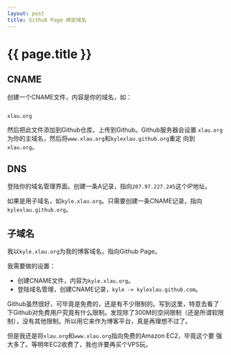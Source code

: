 ```yaml
---
layout: post
title: Github Page 绑定域名
---
```


# {{ page.title }}

## CNAME

创建一个CNAME文件，内容是你的域名，如：

<code>
xlau.org
</code>

然后把此文件添加到Github仓库，上传到Github。Github服务器会设置
`xlau.org`为你的主域名，然后将`www.xlau.org`和`kylexlau.github.org`重定
向到`xlau.org`。

## DNS

登陆你的域名管理界面。创建一条A记录，指向`207.97.227.245`这个IP地址。

如果是用子域名，如`kyle.xlau.org`。只需要创建一条CNAME记录，指向
`kylexlau.github.org`。

## 子域名

我以`kyle.xlau.org`为我的博客域名，指向Github Page。

我需要做的设置：
 * 创建CNAME文件，内容为`kyle.xlau.org`。
 * 登陆域名管理，创建CNAME记录，`kyle -> kylexlau.github.com`。

Github虽然很好，可毕竟是免费的，还是有不少限制的。写到这里，特意去看了
下Github对免费用户究竟有什么限制。发现除了300M的空间限制（还是所谓软限
制），没有其他限制。所以用它来作为博客平台，真是再理想不过了。

但是我还是将`xlau.org`和`www.xlau.org`指向免费的Amazon EC2，毕竟这个要
强大多了。等明年EC2收费了，我也许要再买个VPS玩。
